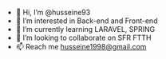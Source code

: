 - 👋 Hi, I’m @husseine93
- 👀 I’m interested in Back-end and Front-end
- 🌱 I’m currently learning LARAVEL, SPRING
- 💞️ I’m looking to collaborate on SFR FTTH
- 📫 Reach me husseine1998@gmail.com

<!---
husseine93/husseine93 is a ✨ special ✨ repository because its `README.md` (this file) appears on your GitHub profile.
You can click the Preview link to take a look at your changes.
--->
